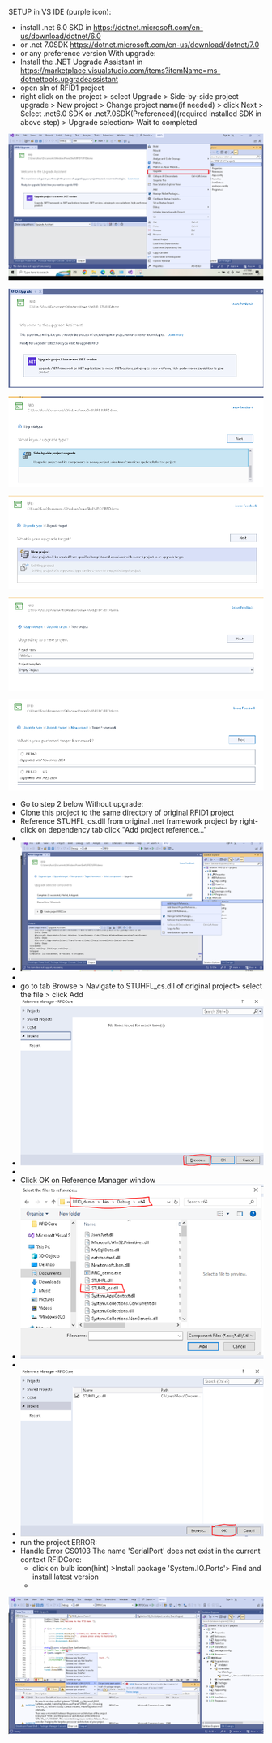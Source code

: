 SETUP in VS IDE (purple icon):
  - install .net 6.0 SKD in https://dotnet.microsoft.com/en-us/download/dotnet/6.0
  - or .net 7.0SDK https://dotnet.microsoft.com/en-us/download/dotnet/7.0
  - or any preference version
  With upgrade:
  - Install the .NET Upgrade Assistant in https://marketplace.visualstudio.com/items?itemName=ms-dotnettools.upgradeassistant
  - open sln of RFID1 project
  - right click on the project > select Upgrade > Side-by-side project upgrade > New project > Change project name(if needed) > click Next > Select .net6.0 SDK or .net7.0SDK(Preferenced)(required installed SDK in above step) > Upgrade selection> Wait to completed

  ![alt text](https://github.com/docuong0912/RFID_Core/blob/main/images/upgrade.png?raw=true)

  ![alt text](https://github.com/docuong0912/RFID_Core/blob/main/images/upgrade1.png?raw=true)

  ![alt text](https://github.com/docuong0912/RFID_Core/blob/main/images/upgrade2.PNG?raw=true)

  ![alt text](https://github.com/docuong0912/RFID_Core/blob/main/images/upgrade3.png?raw=true)

  ![alt text](https://github.com/docuong0912/RFID_Core/blob/main/images/upgrade4.png?raw=true)

  ![alt text](https://github.com/docuong0912/RFID_Core/blob/main/images/upgrade5.png?raw=true)
  - Go to step 2 below
  Without upgrade:
  - Clone this project to the same directory of original RFID1 project
  - Reference STUHFL_cs.dll from original .net framework project by right-click on dependency tab  click "Add project reference..."
  - 
  - ![alt text](https://github.com/docuong0912/RFID_Core/blob/main/images/step2.png?raw=true)
  - 
  - go to tab Browse > Navigate to STUHFL_cs.dll of original project> select the file > click Add
  - ![alt text](https://github.com/docuong0912/RFID_Core/blob/main/images/step3.png?raw=true)
  - 
  - Click OK on Reference Manager window
  - ![alt text](https://github.com/docuong0912/RFID_Core/blob/main/images/step4.png?raw=true)
  - 
  - ![alt text](https://github.com/docuong0912/RFID_Core/blob/main/images/step5.png?raw=true)
  - run the project
ERROR:
- Handle Error	CS0103	The name 'SerialPort' does not exist in the current context	RFIDCore:
    - click on bulb icon(hint) >Install package 'System.IO.Ports'> Find and install latest version
    - 
![alt text](https://github.com/docuong0912/RFID_Core/blob/main/images/error.png?raw=true)
